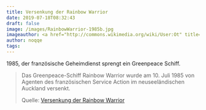 ```yaml
---
title: Versenkung der Rainbow Warrior
date: 2019-07-18T08:32:43
draft: false
image: /images/RainbowWarrior-1985b.jpg
imageauthor: <a href="http://commons.wikimedia.org/wiki/User:Ot" title="User:Ot">Ot</a>
author: noqqe
tags:
---
```


1985, der französische Geheimdienst sprengt ein Greenpeace Schiff.

> Das Greenpeace-Schiff Rainbow Warrior wurde am 10. Juli 1985 von Agenten des
> französischen Service Action im neuseeländischen  Auckland versenkt.
>
> Quelle: [Versenkung der Rainbow Warrior](https://de.wikipedia.org/wiki/Versenkung_der_Rainbow_Warrior)
